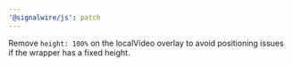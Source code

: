 ```yaml
---
'@signalwire/js': patch
---
```


Remove `height: 100%` on the localVideo overlay to avoid positioning issues if the wrapper has a fixed height.
